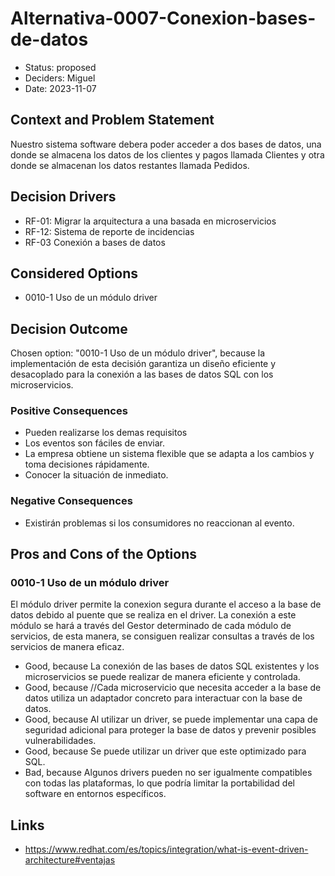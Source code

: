 # Alternativa-0007-Conexion-bases-de-datos

* Status: proposed
* Deciders: Miguel
* Date: 2023-11-07

## Context and Problem Statement

Nuestro sistema software debera poder acceder a dos bases de datos, una donde se almacena los datos de los clientes y pagos llamada Clientes y otra donde se almacenan los datos restantes llamada Pedidos.

## Decision Drivers

* RF-01: Migrar la arquitectura a una basada en microservicios
* RF-12: Sistema de reporte de incidencias
* RF-03 Conexión a bases de datos

## Considered Options

* 0010-1 Uso de un módulo driver

## Decision Outcome

Chosen option: "0010-1 Uso de un módulo driver", because la implementación de esta decisión garantiza un diseño eficiente y desacoplado para la conexión a las bases de datos SQL con los microservicios.

### Positive Consequences

* Pueden realizarse los demas requisitos
* Los eventos son fáciles de enviar.
* La empresa obtiene un sistema flexible que se adapta a los cambios y toma decisiones rápidamente.
* Conocer la situación de inmediato.

### Negative Consequences

* Existirán problemas si los consumidores no reaccionan al evento.

## Pros and Cons of the Options

### 0010-1 Uso de un módulo driver

El módulo driver permite la conexion segura durante el acceso a la base de datos debido al puente que se realiza en el driver. La conexión a este módulo se hará a través del Gestor determinado de cada módulo de servicios, de esta manera, se consiguen realizar consultas a través de los servicios de manera eficaz.

* Good, because La conexión de las bases de datos SQL existentes y los microservicios se puede realizar de manera eficiente y controlada.
* Good, because //Cada microservicio que necesita acceder a la base de datos utiliza un adaptador concreto para interactuar con la base de datos.
* Good, because Al utilizar un driver, se puede implementar una capa de seguridad adicional para proteger la base de datos y prevenir posibles vulnerabilidades.
* Good, because Se puede utilizar un driver que este optimizado para SQL.
* Bad, because Algunos drivers pueden no ser igualmente compatibles con todas las plataformas, lo que podría limitar la portabilidad del software en entornos específicos.

## Links

* https://www.redhat.com/es/topics/integration/what-is-event-driven-architecture#ventajas

